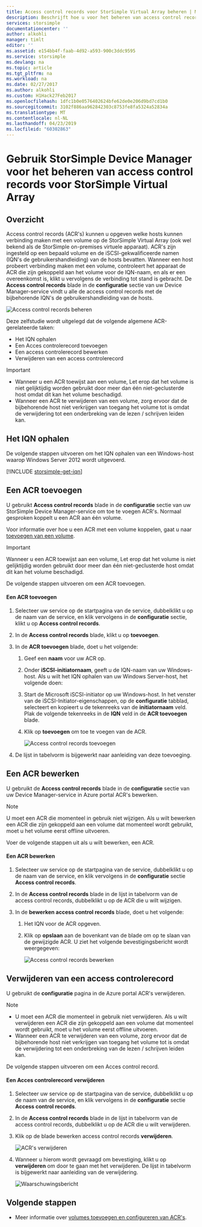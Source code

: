 ```yaml
---
title: Access control records voor StorSimple Virtual Array beheren | Microsoft Docs
description: Beschrijft hoe u voor het beheren van access control records (ACR's) om te bepalen welke hosts kunnen verbinding maken met een volume op de StorSimple Virtual Array.
services: storsimple
documentationcenter: ''
author: alkohli
manager: timlt
editor: ''
ms.assetid: e154bb4f-faab-4d92-a593-900c3ddc9595
ms.service: storsimple
ms.devlang: na
ms.topic: article
ms.tgt_pltfrm: na
ms.workload: na
ms.date: 02/27/2017
ms.author: alkohli
ms.custom: H1Hack27Feb2017
ms.openlocfilehash: 1dfc1b0e0576402624bfe62de0e206d9bd7cd1b0
ms.sourcegitcommit: 3102f886aa962842303c8753fe8fa5324a52834a
ms.translationtype: MT
ms.contentlocale: nl-NL
ms.lasthandoff: 04/23/2019
ms.locfileid: "60302863"
---
```

# <a name="use-storsimple-device-manager-to-manage-access-control-records-for-storsimple-virtual-array"></a>Gebruik StorSimple Device Manager voor het beheren van access control records voor StorSimple Virtual Array

## <a name="overview"></a>Overzicht

Access control records (ACR's) kunnen u opgeven welke hosts kunnen verbinding maken met een volume op de StorSimple Virtual Array (ook wel bekend als de StorSimple on-premises virtuele apparaat). ACR's zijn ingesteld op een bepaald volume en de iSCSI-gekwalificeerde namen (IQN's de gebruikershandleiding) van de hosts bevatten. Wanneer een host probeert verbinding maken met een volume, controleert het apparaat de ACR die zijn gekoppeld aan het volume voor de IQN-naam, en als er een overeenkomst is, klikt u vervolgens de verbinding tot stand is gebracht. De **Access control records** blade in de **configuratie** sectie van uw Device Manager-service vindt u alle de access control records met de bijbehorende IQN's de gebruikershandleiding van de hosts.

![Access control records beheren](./media/storsimple-virtual-array-manage-acrs/ova-manage-acrs.png)

Deze zelfstudie wordt uitgelegd dat de volgende algemene ACR-gerelateerde taken:

* Het IQN ophalen
* Een Acces controlerecord toevoegen
* Een access controlerecord bewerken
* Verwijderen van een access controlerecord

> [!IMPORTANT]
> 
> * Wanneer u een ACR toewijst aan een volume, Let erop dat het volume is niet gelijktijdig worden gebruikt door meer dan één niet-geclusterde host omdat dit kan het volume beschadigd.
> * Wanneer een ACR te verwijderen van een volume, zorg ervoor dat de bijbehorende host niet verkrijgen van toegang het volume tot is omdat de verwijdering tot een onderbreking van de lezen / schrijven leiden kan.


## <a name="get-the-iqn"></a>Het IQN ophalen

De volgende stappen uitvoeren om het IQN ophalen van een Windows-host waarop Windows Server 2012 wordt uitgevoerd.

[!INCLUDE [storsimple-get-iqn](../../includes/storsimple-get-iqn.md)]

## <a name="add-an-acr"></a>Een ACR toevoegen

U gebruikt **Access control records** blade in de **configuratie** sectie van uw StorSimple Device Manager-service om toe te voegen ACR's. Normaal gesproken koppelt u een ACR aan één volume.

Voor informatie over hoe u een ACR met een volume koppelen, gaat u naar [toevoegen van een volume](storsimple-virtual-array-deploy3-iscsi-setup.md#step-3-add-a-volume).

> [!IMPORTANT]
> Wanneer u een ACR toewijst aan een volume, Let erop dat het volume is niet gelijktijdig worden gebruikt door meer dan één niet-geclusterde host omdat dit kan het volume beschadigd.


De volgende stappen uitvoeren om een ACR toevoegen.

#### <a name="to-add-an-acr"></a>Een ACR toevoegen

1. Selecteer uw service op de startpagina van de service, dubbelklikt u op de naam van de service, en klik vervolgens in de **configuratie** sectie, klikt u op **Access control records**.
2. In de **Access control records** blade, klikt u op **toevoegen**.
3. In de **ACR toevoegen** blade, doet u het volgende:
   
    1. Geef een **naam** voor uw ACR op.
    
    2. Onder **iSCSI-initiatornaam**, geeft u de IQN-naam van uw Windows-host. Als u wilt het IQN ophalen van uw Windows Server-host, het volgende doen:
   
    3. Start de Microsoft iSCSI-initiator op uw Windows-host. In het venster van de iSCSI-Initiator-eigenschappen, op de **configuratie** tabblad, selecteert en kopieert u de tekenreeks van de **initiatornaam** veld.
    Plak de volgende tekenreeks in de **IQN** veld in de **ACR toevoegen** blade.
   
    6. Klik op **toevoegen** om toe te voegen van de ACR.  
   
        ![Access control records toevoegen](./media/storsimple-virtual-array-manage-acrs/ova-add-acrs.png)
4. De lijst in tabelvorm is bijgewerkt naar aanleiding van deze toevoeging.

## <a name="edit-an-acr"></a>Een ACR bewerken

U gebruikt de **Access control records** blade in de **configuratie** sectie van uw Device Manager-service in Azure portal ACR's bewerken.

> [!NOTE]
> U moet een ACR die momenteel in gebruik niet wijzigen. Als u wilt bewerken een ACR die zijn gekoppeld aan een volume dat momenteel wordt gebruikt, moet u het volume eerst offline uitvoeren.


Voer de volgende stappen uit als u wilt bewerken, een ACR.

#### <a name="to-edit-an-acr"></a>Een ACR bewerken

1. Selecteer uw service op de startpagina van de service, dubbelklikt u op de naam van de service, en klik vervolgens in de **configuratie** sectie **Access control records**.
2. In de **Access control records** blade in de lijst in tabelvorm van de access control records, dubbelklikt u op de ACR die u wilt wijzigen.
3. In de **bewerken access control records** blade, doet u het volgende:
   
    1. Het IQN voor de ACR opgeven.
   
    2. Klik op **opslaan** aan de bovenkant van de blade om op te slaan van de gewijzigde ACR. U ziet het volgende bevestigingsbericht wordt weergegeven:
   
        ![Access control records bewerken](./media/storsimple-virtual-array-manage-acrs/ova-edit-acrs.png)

## <a name="delete-an-access-control-record"></a>Verwijderen van een access controlerecord

U gebruikt de **configuratie** pagina in de Azure portal ACR's verwijderen.

> [!NOTE]
> 
> * U moet een ACR die momenteel in gebruik niet verwijderen. Als u wilt verwijderen een ACR die zijn gekoppeld aan een volume dat momenteel wordt gebruikt, moet u het volume eerst offline uitvoeren.
> * Wanneer een ACR te verwijderen van een volume, zorg ervoor dat de bijbehorende host niet verkrijgen van toegang het volume tot is omdat de verwijdering tot een onderbreking van de lezen / schrijven leiden kan.


De volgende stappen uitvoeren om een Acces control record.

#### <a name="to-delete-an-access-control-record"></a>Een Acces controlerecord verwijderen

1. Selecteer uw service op de startpagina van de service, dubbelklikt u op de naam van de service, en klik vervolgens in de **configuratie** sectie **Access control records**.

2. In de **Access control records** blade in de lijst in tabelvorm van de access control records, dubbelklikt u op de ACR die u wilt verwijderen.

3. Klik op de blade bewerken access control records **verwijderen**.
   
    ![ACR's verwijderen](./media/storsimple-virtual-array-manage-acrs/ova-del-acrs.png)

4. Wanneer u hierom wordt gevraagd om bevestiging, klikt u op **verwijderen** om door te gaan met het verwijderen. De lijst in tabelvorm is bijgewerkt naar aanleiding van de verwijdering.
   
   ![Waarschuwingsbericht](./media/storsimple-virtual-array-manage-acrs/ova-del-acrs-warning.png)

## <a name="next-steps"></a>Volgende stappen

* Meer informatie over [volumes toevoegen en configureren van ACR's](storsimple-virtual-array-deploy3-iscsi-setup.md#step-3-add-a-volume).


